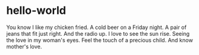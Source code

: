 # hello-world

You know I like my chicken fried.
A cold beer on a Friday night.
A pair of jeans that fit just right.
And the radio up.
I love to see the sun rise.
Seeing the love in my woman's eyes.
Feel the touch of a precious child.
And know mother's love.

